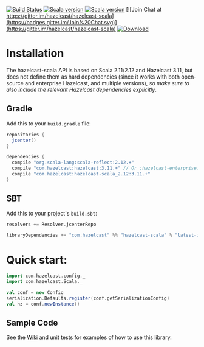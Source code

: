 [![Build Status](https://semaphoreci.com/api/v1/nilskp/hazelcast-scala/branches/master/badge.svg)](https://semaphoreci.com/nilskp/hazelcast-scala)
[![Scala version](https://img.shields.io/badge/scala-2.11-orange.svg)](https://www.scala-lang.org/api/2.11.x/)
[![Scala version](https://img.shields.io/badge/scala-2.12-orange.svg)](https://www.scala-lang.org/api/2.12.x/)
[![Join Chat at https://gitter.im/hazelcast/hazelcast-scala](https://badges.gitter.im/Join%20Chat.svg)](https://gitter.im/hazelcast/hazelcast-scala)
[![Download](https://api.bintray.com/packages/hazelcast/maven/hazelcast-scala/images/download.svg)](https://bintray.com/hazelcast/maven/hazelcast-scala/_latestVersion#files)

# Installation

The hazelcast-scala API is based on Scala 2.11/2.12 and Hazelcast 3.11, but does not define them as hard dependencies (since it works with both open-source and enterprise Hazelcast, and multiple versions), _so make sure to also include the relevant Hazelcast dependencies explicitly_.

## Gradle
Add this to your `build.gradle` file:

```groovy
repositories {
  jcenter()
}

dependencies {
  compile "org.scala-lang:scala-reflect:2.12.+"
  compile "com.hazelcast:hazelcast:3.11.+" // Or :hazelcast-enterprise:
  compile "com.hazelcast:hazelcast-scala_2.12:3.11.+"
}
```

## SBT
Add this to your project's `build.sbt`:

```scala
resolvers += Resolver.jcenterRepo

libraryDependencies += "com.hazelcast" %% "hazelcast-scala" % "latest-integration" withSources()
```

# Quick start:

```scala
import com.hazelcast.config._
import com.hazelcast.Scala._

val conf = new Config
serialization.Defaults.register(conf.getSerializationConfig)
val hz = conf.newInstance()
```

## Sample Code ##
See the [Wiki](../../wiki) and unit tests for examples of how to use this library.
